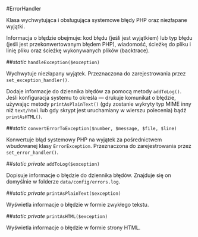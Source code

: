 #ErrorHandler

Klasa wychwytująca i obsługująca systemowe błędy PHP oraz niezłapane wyjątki.

Informacja o błędzie obejmuje: kod błędu (jeśli jest wyjątkiem) lub typ błędu (jeśli jest przekonwertowanym błędem PHP), wiadomość, ścieżkę do pliku i linię pliku oraz ścieżkę wykonywanych plików (backtrace).

##*static* `handleException($exception)`

Wychwytuje niezłapany wyjątek. Przeznaczona do zarejestrowania przez `set_exception_handler()`.

Dodaje informacje do dziennika błędów za pomocą metody `addToLog()`. Jeśli konfiguracja systemu to określa — drukuje komunikat o błędzie, używając metody `printAsPlainText()` (gdy zostanie wykryty typ MIME inny niż `text/html` lub gdy skrypt jest uruchamiany w wierszu polecenia) bądź `printAsHTML()`.

##*static* `convertErrorToException($number, $message, $file, $line)`

Konwertuje błąd systemowy PHP na wyjątek za pośrednictwem wbudowanej klasy `ErrorException`. Przeznaczona do zarejestrowania przez `set_error_handler()`.

##*static private* `addToLog($exception)`

Dopisuje informacje o błędzie do dziennika błędów. Znajduje się on domyślnie w folderze `data/config/errors.log`.

##*static private* `printAsPlainText($exception)`

Wyświetla informacje o błędzie w formie zwykłego tekstu.

##*static private* `printAsHTML($exception)`

Wyświetla informacje o błędzie w formie strony HTML.